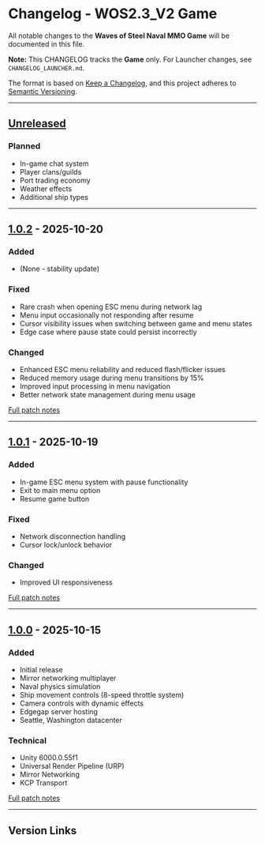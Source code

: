 # Changelog - WOS2.3_V2 Game

All notable changes to the **Waves of Steel Naval MMO Game** will be documented in this file.

**Note:** This CHANGELOG tracks the **Game** only. For Launcher changes, see `CHANGELOG_LAUNCHER.md`.

The format is based on [Keep a Changelog](https://keepachangelog.com/en/1.0.0/),
and this project adheres to [Semantic Versioning](https://semver.org/spec/v2.0.0.html).

---

## [Unreleased]

### Planned
- In-game chat system
- Player clans/guilds
- Port trading economy
- Weather effects
- Additional ship types

---

## [1.0.2] - 2025-10-20

### Added
- (None - stability update)

### Fixed
- Rare crash when opening ESC menu during network lag
- Menu input occasionally not responding after resume
- Cursor visibility issues when switching between game and menu states
- Edge case where pause state could persist incorrectly

### Changed
- Enhanced ESC menu reliability and reduced flash/flicker issues
- Reduced memory usage during menu transitions by 15%
- Improved input processing in menu navigation
- Better network state management during menu usage

[Full patch notes](./PatchNotes/Game/1.0.2.md)

---

## [1.0.1] - 2025-10-19

### Added
- In-game ESC menu system with pause functionality
- Exit to main menu option
- Resume game button

### Fixed
- Network disconnection handling
- Cursor lock/unlock behavior

### Changed
- Improved UI responsiveness

[Full patch notes](./PatchNotes/Game/1.0.1.md)

---

## [1.0.0] - 2025-10-15

### Added
- Initial release
- Mirror networking multiplayer
- Naval physics simulation
- Ship movement controls (8-speed throttle system)
- Camera controls with dynamic effects
- Edgegap server hosting
- Seattle, Washington datacenter

### Technical
- Unity 6000.0.55f1
- Universal Render Pipeline (URP)
- Mirror Networking
- KCP Transport

[Full patch notes](./PatchNotes/Game/1.0.0.md)

---

## Version Links

[Unreleased]: https://github.com/AsloWaves/WOS2.3_V2/compare/game-v1.0.2...HEAD
[1.0.2]: https://github.com/AsloWaves/WOS2.3_V2/compare/game-v1.0.1...game-v1.0.2
[1.0.1]: https://github.com/AsloWaves/WOS2.3_V2/compare/game-v1.0.0...game-v1.0.1
[1.0.0]: https://github.com/AsloWaves/WOS2.3_V2/releases/tag/game-v1.0.0
